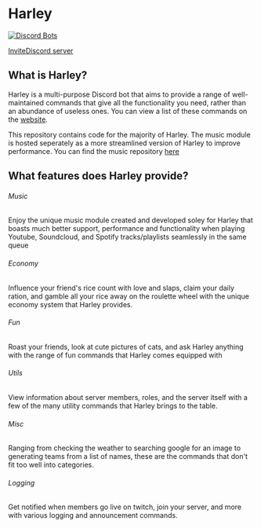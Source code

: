 # Harley
[![Discord Bots](https://discordbots.org/api/widget/300828323443900416.svg)](https://discordbots.org/bot/300828323443900416)

[Invite](https://discordapp.com/oauth2/authorize?client_id=300828323443900416&scope=bot&permissions=305654848)[Discord server](https://discord.gg/Wy5AjGS)

## What is Harley?
Harley is a multi-purpose Discord bot that aims to provide a range of well-maintained commands that give all the functionality you need, rather than an abundance of useless ones.
You can view a list of these commands on the [website](https://www.harleybot.me).

This repository contains code for the majority of Harley.  The music module is hosted seperately as a more streamlined version of Harley to improve performance.
You can find the music repository [here](https://github.com/Zebebles/Harley_Music)

## What features does Harley provide?
###### Music
Enjoy the unique music module created and developed soley for Harley that boasts much better support, performance and functionality when playing Youtube, Soundcloud, and Spotify tracks/playlists seamlessly in the same queue

###### Economy
Influence your friend's rice count with love and slaps, claim your daily ration, and gamble all your rice away on the roulette wheel with the unique economy system that Harley provides.

###### Fun
Roast your friends, look at cute pictures of cats, and ask Harley anything with the range of fun commands that Harley comes equipped with

###### Utils
View information about server members, roles, and the server itself with a few of the many utility commands that Harley brings to the table.

###### Misc
Ranging from checking the weather to searching google for an image to generating teams from a list of names, these are the commands that don't fit too well into categories.

###### Logging
Get notified when members go live on twitch, join your server, and more with various logging and announcement commands.
